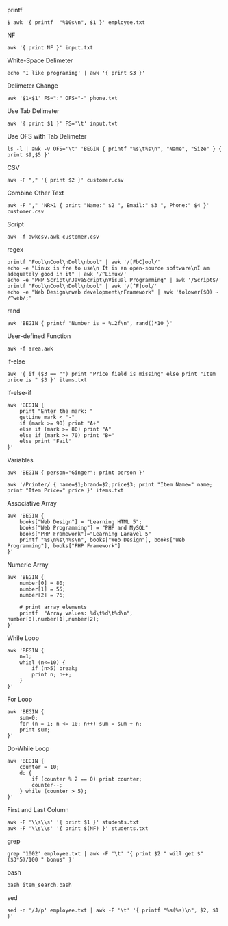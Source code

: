 printf
```
$ awk '{ printf  "%10s\n", $1 }' employee.txt
```

NF
```
awk '{ print NF }' input.txt
```

White-Space Delimeter
```
echo 'I like programing' | awk '{ print $3 }'
```

Delimeter Change
```
awk '$1=$1' FS=":" OFS="-" phone.txt
```

Use Tab Delimeter
```
awk '{ print $1 }' FS='\t' input.txt
```

Use OFS with Tab Delimeter
```
ls -l | awk -v OFS='\t' 'BEGIN { printf "%s\t%s\n", "Name", "Size" } { print $9,$5 }'
```

CSV
```
awk -F "," '{ print $2 }' customer.csv
```

Combine Other Text
```
awk -F "," 'NR>1 { print "Name:" $2 ", Email:" $3 ", Phone:" $4 }' customer.csv
```

Script
```
awk -f awkcsv.awk customer.csv
```

regex
```
printf "Fool\nCool\nDoll\nbool" | awk '/[FbC]ool/'
echo -e "Linux is fre to use\n It is an open-source software\nI am adequately good in it" | awk '/^Linux/'
echo -e "PHP Script\nJavaScript\nVisual Programming" | awk '/Script$/'
printf "Fool\nCool\nDoll\nbool" | awk '/[^F]ool/'
echo -e "Web Design\nweb development\nFramework" | awk 'tolower($0) ~ /^web/;'
```

rand
```
awk 'BEGIN { printf "Number is = %.2f\n", rand()*10 }'
```

User-defined Function
```
awk -f area.awk
```

if-else
```
awk '{ if ($3 == "") print "Price field is missing" else print "Item price is " $3 }' items.txt

```
if-else-if
```
awk 'BEGIN {
    print "Enter the mark: "
    getLine mark < "-"
    if (mark >= 90) print "A+"
    else if (mark >= 80) print "A"
    else if (mark >= 70) print "B+"
    else print "Fail"
}'
```

Variables
```
awk 'BEGIN { person="Ginger"; print person }'
```
```
awk '/Printer/ { name=$1;brand=$2;price$3; print "Item Name=" name; print "Item Price=" price }' items.txt
```

Associative Array
```
awk 'BEGIN {
    books["Web Design"] = "Learning HTML 5";
    books["Web Programming"] = "PHP and MySQL"
    books["PHP Framework"]="Learning Laravel 5"
    printf "%s\n%s\n%s\n", books["Web Design"], books["Web Programming"], books["PHP Framework"]
}'
```
Numeric Array
```
awk 'BEGIN {
	number[0] = 80;
	number[1] = 55;
	number[2] = 76;

	# print array elements
	printf  "Array values: %d\t%d\t%d\n", number[0],number[1],number[2];
}'
```

While Loop
```
awk 'BEGIN {
    n=1;
    whiel (n<=10) {
        if (n>5) break;
        print n; n++;
    }
}'
```
For Loop
```
awk 'BEGIN {
    sum=0;
    for (n = 1; n <= 10; n++) sum = sum + n;
    print sum;
}'
```
Do-While Loop
```
awk 'BEGIN {
    counter = 10;
    do {
        if (counter % 2 == 0) print counter;
        counter--;
    } while (counter > 5);
}'
```

First and Last Column
```
awk -F '\\s\\s' '{ print $1 }' students.txt
awk -F '\\s\\s' '{ print $(NF) }' students.txt
```

grep
```
grep '1002' employee.txt | awk -F '\t' '{ print $2 " will get $" ($3*5)/100 " bonus" }' 
```

bash
```
bash item_search.bash
```

sed
```
sed -n '/J/p' employee.txt | awk -F '\t' '{ printf "%s(%s)\n", $2, $1 }'
```
